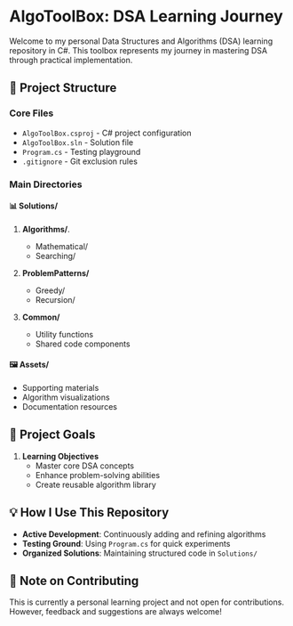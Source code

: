 # AlgoToolBox: DSA Learning Journey

Welcome to my personal Data Structures and Algorithms (DSA) learning repository in C#. This toolbox represents my journey in mastering DSA through practical implementation.

## 📁 Project Structure

### Core Files
- `AlgoToolBox.csproj` - C# project configuration
- `AlgoToolBox.sln` - Solution file
- `Program.cs` - Testing playground
- `.gitignore` - Git exclusion rules

### Main Directories

#### 📊 Solutions/
1. **Algorithms/**.      
   - Mathematical/
   - Searching/ 

2. **ProblemPatterns/**
   - Greedy/
   - Recursion/

3. **Common/**
   - Utility functions
   - Shared code components

#### 🖼️ Assets/
- Supporting materials
- Algorithm visualizations
- Documentation resources

## 🎯 Project Goals

1. **Learning Objectives**
   - Master core DSA concepts
   - Enhance problem-solving abilities
   - Create reusable algorithm library

## 💡 How I Use This Repository

- **Active Development**: Continuously adding and refining algorithms
- **Testing Ground**: Using `Program.cs` for quick experiments
- **Organized Solutions**: Maintaining structured code in `Solutions/`


## 📝 Note on Contributing

This is currently a personal learning project and not open for contributions. However, feedback and suggestions are always welcome!
